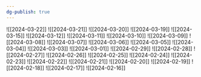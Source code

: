 ```yaml
---
dg-publish: true
---
```

![[2024-03-22]]
![[2024-03-21]]
![[2024-03-20]]
![[2024-03-19]]
![[2024-03-15]]
![[2024-03-12]]
![[2024-03-11]]
![[2024-03-10]]
![[2024-03-09]]
![[2024-03-08]]
![[2024-03-07]]
![[2024-03-06]]
![[2024-03-05]]
![[2024-03-04]]
![[2024-03-03]]
![[2024-03-01]]
![[2024-02-29]]
![[2024-02-28]]
![[2024-02-27]]
![[2024-02-26]]
![[2024-02-25]]
![[2024-02-24]]
![[2024-02-23]]
![[2024-02-22]]
![[2024-02-21]]
![[2024-02-20]]
![[2024-02-19]]
![[2024-02-18]]
![[2024-02-17]]
![[2024-02-16]]
